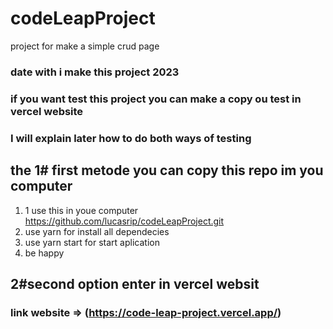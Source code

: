 # codeLeapProject
project for make a simple crud page 


### date with i make this project 2023

### if you want test this project you can make a copy ou test in vercel website
### I will explain later how to do both ways of testing

## the 1# first metode you can copy this repo im you computer
1. 1 use this in youe computer https://github.com/lucasrip/codeLeapProject.git 
2. use yarn for install all dependecies
3. use yarn start for start aplication
4. be happy

## 2#second option enter in vercel websit
### link website => (https://code-leap-project.vercel.app/)


